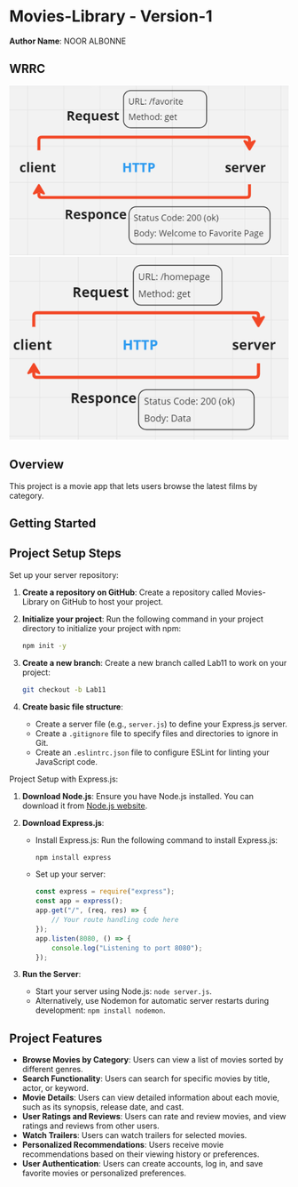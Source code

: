 # Movies-Library -  Version-1

**Author Name**: NOOR ALBONNE

## WRRC
![favoritepageWRRC](images/favoritepageWRRC.png)
![homepageWRRC](images/homepageWRRC.png)

## Overview
This project is a movie app that lets users browse the latest films by category.

## Getting Started

## Project Setup Steps

Set up your server repository:

1. **Create a repository on GitHub**: Create a repository called Movies-Library on GitHub to host your project.

2. **Initialize your project**: Run the following command in your project directory to initialize your project with npm:
    ```bash
    npm init -y
    ```

3. **Create a new branch**: Create a new branch called Lab11 to work on your project:
    ```bash
    git checkout -b Lab11
    ```

4. **Create basic file structure**:
   - Create a server file (e.g., `server.js`) to define your Express.js server.
   - Create a `.gitignore` file to specify files and directories to ignore in Git.
   - Create an `.eslintrc.json` file to configure ESLint for linting your JavaScript code.

Project Setup with Express.js:

1. **Download Node.js**: Ensure you have Node.js installed. You can download it from [Node.js website](https://nodejs.org/).

2. **Download Express.js**:
   - Install Express.js: Run the following command to install Express.js:
     ```bash
     npm install express
     ```
   - Set up your server:
     ```javascript
     const express = require("express");
     const app = express();
     app.get("/", (req, res) => {
         // Your route handling code here
     });
     app.listen(8080, () => {
         console.log("Listening to port 8080");
     });
     ```

3. **Run the Server**:
   - Start your server using Node.js: `node server.js`.
   - Alternatively, use Nodemon for automatic server restarts during development: `npm install nodemon`.



## Project Features

- **Browse Movies by Category**: Users can view a list of movies sorted by different genres.
- **Search Functionality**: Users can search for specific movies by title, actor, or keyword.
- **Movie Details**: Users can view detailed information about each movie, such as its synopsis, release date, and cast.
- **User Ratings and Reviews**: Users can rate and review movies, and view ratings and reviews from other users.
- **Watch Trailers**: Users can watch trailers for selected movies.
- **Personalized Recommendations**: Users receive movie recommendations based on their viewing history or preferences.
- **User Authentication**: Users can create accounts, log in, and save favorite movies or personalized preferences.
